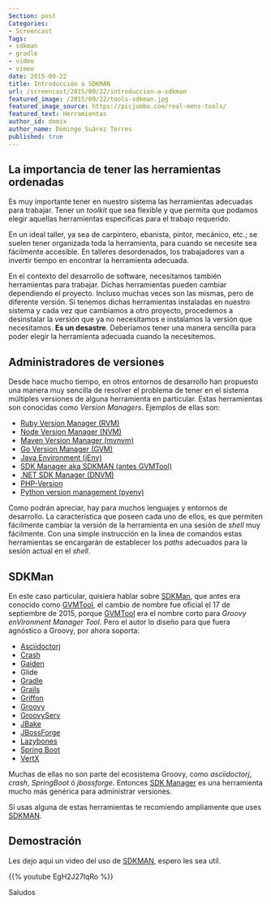 ```yaml
---
Section: post
Categories: 
- Screencast
Tags:
- sdkman
- gradle
- video
- vimeo
date: 2015-09-22
title: Introducción a SDKMAN
url: /screencast/2015/09/22/introduccion-a-sdkman
featured_image: /2015/09/22/tools-sdkman.jpg
featured_image_source: https://picjumbo.com/real-mens-tools/
featured_text: Herramientas
author_id: domix
author_name: Domingo Suárez Torres
published: true
---
```


## La importancia de tener las herramientas ordenadas

Es muy importante tener en nuestro sistema las herramientas adecuadas para trabajar. Tener un _toolkit_ que sea flexible y que permita que podamos elegir aquellas herramientas especificas para el trabajo requerido.

En un ideal taller, ya sea de carpintero, ebanista, pintor, mecánico, etc.; se suelen tener organizada toda la herramienta, para cuando se necesite sea fácilmente accesible. En talleres desordenados, los trabajadores van a invertir tiempo en encontrar la herramienta adecuada.

En el contexto del desarrollo de software, necesitamos también herramientas para trabajar. Dichas herramientas pueden cambiar dependiendo el proyecto. Incluso muchas veces son las mismas, pero de diferente versión. Si tenemos dichas herramientas instaladas en nuestro sistema y cada vez que cambiamos a otro proyecto, procedemos a desinstalar la versión que ya no necesitamos e instalamos la versión que necesitamos. __Es un desastre__. Deberíamos tener una manera sencilla para poder elegir la herramienta adecuada cuando la necesitemos.

## Administradores de versiones

Desde hace mucho tiempo, en otros entornos de desarrollo han propuesto una manera muy sencilla de resolver el problema de tener en el sistema múltiples versiones de alguna herramienta en particular. Estas herramientas son conocidas como _Version Managers_. Ejemplos de ellas son:

* [Ruby Version Manager (RVM)][1]
* [Node Version Manager (NVM)][2]
* [Maven Version Manager (mvnvm)][3]
* [Go Version Manager (GVM)][4]
* [Java Environment (jEnv)][5]
* [SDK Manager aka SDKMAN (antes GVMTool)][6]
* [.NET SDK Manager (DNVM)][7]
* [PHP-Version][8]
* [Python version management (pyenv)][9]

Como podrán apreciar, hay para muchos lenguajes y entornos de desarrollo. La característica que poseen cada uno de ellos, es que permiten fácilmente cambiar la versión de la herramienta en una sesión de _shell_ muy fácilmente. Con una simple instrucción en la linea de comandos estas herramientas se encargarán de establecer los _paths_ adecuados para la sesión actual en el _shell_.

## SDKMan

En este caso particular, quisiera hablar sobre [SDKMan][6], que antes era conocido como [GVMTool][6], el cambio de nombre fue oficial el 17 de septiembre de 2015, porque [GVMTool][6] era el nombre corto para _Groovy enVironment Manager Tool_. Pero el autor lo diseño para que fuera agnóstico a Groovy, por ahora soporta:

* [Asciidoctorj][10]
* [Crash][11]
* [Gaiden][12]
* Glide
* [Gradle][13]
* [Grails][14]
* [Griffon][15]
* [Groovy][16]
* [GroovyServ][17]
* [JBake][18]
* [JBossForge][19]
* [Lazybones][20]
* [Spring Boot][21]
* [VertX][22]

Muchas de ellas no son parte del ecosistema Groovy, como _asciidoctorj_, _crash_, _SpringBoot_ ó _jbossforge_. Entonces [SDK Manager][6] es una herramienta mucho más genérica para administrar versiones.

Si usas alguna de estas herramientas te recomiendo ampliamente que uses [SDKMAN][6].

## Demostración

Les dejo aquí un video del uso de [SDKMAN][6], espero les sea utíl.

{{% youtube EgH2J27lqRo %}}

Saludos


[1]: https://rvm.io
[2]: https://github.com/creationix/nvm
[3]: http://mvnvm.org
[4]: https://github.com/moovweb/gvm
[5]: http://www.jenv.be
[6]: http://sdkman.io
[7]: https://github.com/aspnet/dnvm
[8]: https://github.com/wilmoore/php-version
[9]: https://github.com/yyuu/pyenv
[10]: https://github.com/asciidoctor/asciidoctorj
[11]: http://www.crashub.org
[12]: https://github.com/kobo/gaiden
[13]: http://gradle.org
[14]: https://grails.org
[15]: http://griffon-framework.org
[16]: http://www.groovy-lang.org
[17]: http://kobo.github.io/groovyserv/
[18]: http://jbake.org
[19]: http://forge.jboss.org
[20]: https://github.com/pledbrook/lazybones
[21]: http://projects.spring.io/spring-boot
[22]: http://vertx.io